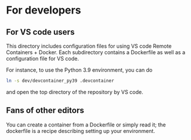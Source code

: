 # For developers
## For VS code users

This directory includes configuration files for using VS code Remote Containers + Docker.
Each subdirectory contains a Dockerfile as well as a configuration file for VS code.

For instance, to use the Python 3.9 environment, you can do

```bash
ln -s dev/devcontainer_py39 .devcontainer
```

and open the top directory of the repository by VS code.

## Fans of other editors
You can create a container from a Dockerfile or simply read it; the dockerfile is a recipe describing setting up your environment.